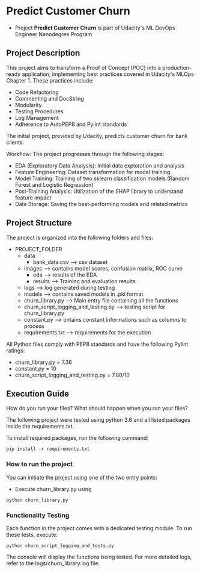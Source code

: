 # Predict Customer Churn

- Project **Predict Customer Churn** is part of Udacity's ML DevOps Engineer Nanodegree Program

## Project Description

This project aims to transform a Proof of Concept (POC) into a production-ready application, implementing best practices covered in Udacity's MLOps Chapter 1. These practices include:
- Code Refactoring
- Commenting and DocString
- Modularity
- Testing Procedures
- Log Management
- Adherence to AutoPEP8 and Pylint standards

The initial project, provided by Udacity, predicts customer churn for bank clients.

Workflow:
The project progresses through the following stages:

- EDA (Exploratory Data Analysis): Initial data exploration and analysis
- Feature Engineering: Dataset transformation for model training
- Model Training: Training of two sklearn classification models (Random Forest and Logistic Regression)
- Post-Training Analysis: Utilization of the SHAP library to understand feature impact
- Data Storage: Saving the best-performing models and related metrics

## Project Structure

The project is organized into the following folders and files:
- PROJECT_FOLDER
    - data
        - bank_data.csv                   --> csv dataset
    - images                              --> contains model scores, confusion matrix, ROC curve
        - eda                             --> results of the EDA
        - results                         --> Training and evaluation results
    - logs                                --> log generated during testing
    - models                              --> contains saved models in .pkl format
    - churn_library.py                    --> Main entry file containing all the functions
    - churn_script_logging_and_testing.py --> testing script for churn_library.py
    - constant.py                         --> ontains constant informations such as columns to process
    - requirements.txt              --> requirements for the execution

All Python files comply with PEP8 standards and have the following Pylint ratings:

- churn_library.py = 7.36
- constant.py      = 10
- churn_script_logging_and_testing.py = 7.80/10


## Execution Guide
How do you run your files? What should happen when you run your files?

The following project were tested using python  3.6 and all listed packages inside the requirements.txt.

To install required packages, run the following command:

```
pip install -r requirements.txt
```

### How to run the project

You can initiate the project using one of the two entry points:
- Execute churn_library.py using
```
python churn_library.py
```


### Functionality Testing

Each function in the project comes with a dedicated testing module. To run these tests, execute:
```
python churn_script_logging_and_tests.py
```
The console will display the functions being tested. For more detailed logs, refer to the logs/churn_library.log file.
